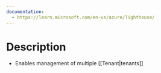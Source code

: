 ```yaml
---
documentation:
  - https://learn.microsoft.com/en-us/azure/lighthouse/
---
```

# Description
- Enables management of multiple [[Tenant|tenants]]